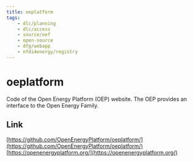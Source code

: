 ```yaml
---
title: oeplatform
tags:
    - dlc/planning
    - dlc/access
    - source/oef
    - open-source
    - dfg/webapp
    - nfdi4energy/registry
---
```

# oeplatform
Code of the Open Energy Platform (OEP) website. The OEP provides an interface to the Open Energy Family.

## Link
[https://github.com/OpenEnergyPlatform/oeplatform/](https://github.com/OpenEnergyPlatform/oeplatform/)
[https://openenergyplatform.org/](https://openenergyplatform.org/)

